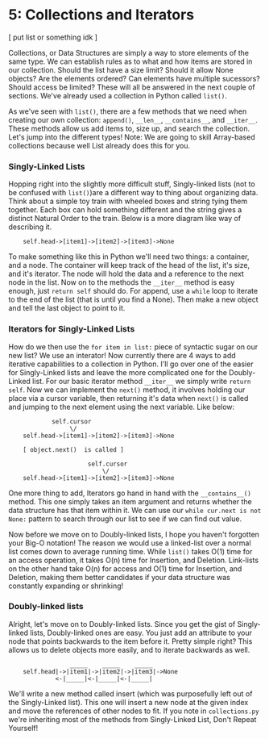 # 5: Collections and Iterators

[ put list or something idk ]

Collections, or Data Structures are simply a way to store elements of the same type.
We can establish rules as to what and how items are stored in our collection.
Should the list have a size limit? Should it allow None objects? Are the elements ordered?
Can elements have multiple sucessors? Should access be limited? These will all be answered in the next couple of sections.
We've already used a collection in Python called ``list()``.

As we've seen with ``list()``, there are a few methods that we need when creating our own
collection: ``append()``, ``__len__``, ``__contains__``, and ``__iter__``. These methods
allow us add items to, size up, and search the collection. Let's jump into the different
types! Note: We are going to skill Array-based collections because well List already does
this for you.


### Singly-Linked Lists
Hopping right into the slightly more difficult stuff, Singly-linked lists (not to be confused with ``list()``)are a different
way to thing about organizing data. Think about a simple toy train with wheeled boxes
and string tying them together. Each box can hold something different and the string gives
a distinct Natural Order to the train. Below is a more diagram like way of describing it.

```
    self.head->[item1]->[item2]->[item3]->None
```

To make something like this in Python we'll need two things: a container, and a node.
The container will keep track of the head of the list, it's size, and it's iterator. The
node will hold the data and a reference to the next node in the list. Now on to the methods
the ``__iter__`` method is easy enough, just ``return self`` should do. For append, use a
``while`` loop to iterate to the end of the list (that is until you find a None). Then
make a new object and tell the last object to point to it.

### Iterators for Singly-Linked Lists
How do we then use the ``for item in list:`` piece of syntactic sugar on our new list?
We use an interator! Now currently there are 4 ways to add iterative capabilities to
a collection in Python. I'll go over one of the easier for Singly-Linked lists and
leave the more complicated one for the Doubly-Linked list. For our basic iterator method
``__iter__`` we simply write ``return self``. Now we can implement the ``next()`` method,
it involves holding our place via a cursor variable, then returning it's data when ``next()`` is
called and jumping to the next element using the next variable. Like below:

```
            self.cursor
                 \/
    self.head->[item1]->[item2]->[item3]->None

    [ object.next()  is called ]

                      self.cursor
                          \/
    self.head->[item1]->[item2]->[item3]->None
```

One more thing to add, Iterators go hand in hand with the ``__contains__()`` method. This one
simply takes an item argument and returns whether the data structure has that item within it. We 
can use our ``while cur.next is not None:`` pattern to search through our list to see if we can find
out value.

Now before we move on to Doubly-linked lists, I hope you haven't forgotten your Big-O notation!
The reason we would use a linked-list over a normal list comes down to average running time.
While ``list()`` takes O(1) time for an access operation, it takes O(n) time for Insertion,
and Deletion. Link-lists on the other hand take O(n) for access and O(1) time for Insertion,
and Deletion, making them better candidates if your data structure was constantly expanding or
shrinking!

### Doubly-linked lists
Alright, let's move on to Doubly-linked lists. Since you get the gist of Singly-linked lists,
Doubly-linked ones are easy. You just add an attribute to your node that points backwards
to the item before it. Pretty simple right? This allows us to delete objects more easily, and
to iterate backwards as well.

```
                 _____    _____    _____
    self.head|->|item1|->|item2|->|item3|->None
             <-|_____|<-|_____|<-|_____|
```

We'll write a new method called insert (which was purposefully left out of the Singly-Linked list).
This one will insert a new node at the given index and move the references of other nodes to fit.
If you note in ``collections.py`` we're inheriting most of the methods from Singly-Linked List,
Don't Repeat Yourself!
